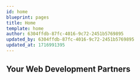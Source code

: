 ```yaml
---
id: home
blueprint: pages
title: Home
template: home
author: 6304ffdb-87fc-4016-9c72-2451b5769895
updated_by: 6304ffdb-87fc-4016-9c72-2451b5769895
updated_at: 1716991395
---
```

## Your Web Development Partners